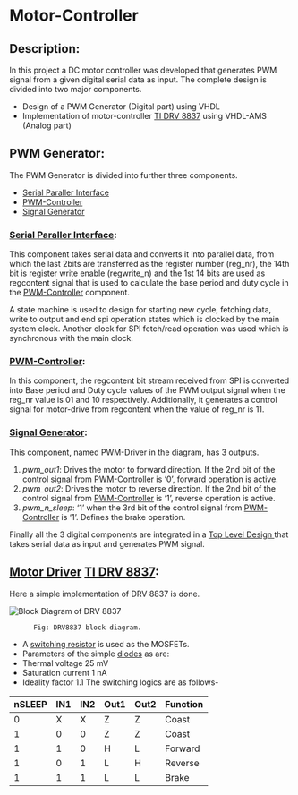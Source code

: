 # Motor-Controller
## Description:
In this project a DC motor controller was developed that generates PWM signal from a given digital serial data as input. The complete design is divided into two major components. 
* Design of a PWM Generator (Digital part) using VHDL
* Implementation of motor-controller [TI DRV 8837](https://www.ti.com/product/DRV8837) using VHDL-AMS (Analog part)

## PWM Generator: 

The PWM Generator is divided into further three components.
* [Serial Paraller Interface](https://github.com/sudipbarua/Motor-Controller/tree/master/PWM_Generator/Serial-Parallel-Interface)
* [PWM-Controller]( https://github.com/sudipbarua/Motor-Controller/tree/master/PWM_Generator/PWM-Controller)
* [Signal Generator](https://github.com/sudipbarua/Motor-Controller/tree/master/PWM_Generator/Signal-Generator)

###  [Serial Paraller Interface]( https://github.com/sudipbarua/Motor-Controller/blob/master/PWM_Generator/Serial-Parallel-Interface/spi.vhd):
This component takes serial data and converts it into parallel data, from which the last 2bits are transferred as the register number (reg_nr), the 14th bit is register write enable (regwrite_n) and the 1st 14 bits are used as regcontent signal that is used to calculate the base period and duty cycle in the [PWM-Controller]( https://github.com/sudipbarua/Motor-Controller/blob/master/PWM_Generator/PWM-Controller/pwm_controller.vhd) component. 

A state machine is used to design for starting new cycle, fetching data, write to output and end spi operation states which is clocked by the main system clock. Another clock for SPI fetch/read operation was used which is synchronous with the main clock. 
### [PWM-Controller]( https://github.com/sudipbarua/Motor-Controller/blob/master/PWM_Generator/PWM-Controller/pwm_controller.vhd): 
In this component, the regcontent bit stream received from SPI is converted into Base period and Duty cycle values of the PWM output signal when the reg_nr value is 01 and 10 respectively. Additionally, it generates a control signal for motor-drive from regcontent when the value of reg_nr is 11. 
### [Signal Generator](https://github.com/sudipbarua/Motor-Controller/blob/master/PWM_Generator/Signal-Generator/pwm_driver_v2-with-case.vhd): 
This component, named PWM-Driver in the diagram, has 3 outputs. 
1.	*pwm_out1*: Drives the motor to forward direction. If the 2nd bit of the control signal from [PWM-Controller]( https://github.com/sudipbarua/Motor-Controller/blob/master/PWM_Generator/PWM-Controller/pwm_controller.vhd) is ‘0’, forward operation is active. 
2.	*pwm_out2*: Drives the motor to reverse direction. If the 2nd bit of the control signal from [PWM-Controller]( https://github.com/sudipbarua/Motor-Controller/blob/master/PWM_Generator/PWM-Controller/pwm_controller.vhd) is ‘1’, reverse operation is active.
3.	*pwm_n_sleep*: ‘1’ when the 3rd bit of the control signal from [PWM-Controller]( https://github.com/sudipbarua/Motor-Controller/blob/master/PWM_Generator/PWM-Controller/pwm_controller.vhd) is ‘1’. Defines the brake operation. 

Finally all the 3 digital components are integrated in a [Top Level Design ](https://github.com/sudipbarua/Motor-Controller/blob/master/PWM_Generator/pwm_digital_top.vhd) that takes serial data as input and generates PWM signal. 

## [Motor Driver](https://github.com/sudipbarua/Motor-Controller/blob/master/Analog-Driver_TI-DRV-8837/motordriver.vhd) [TI DRV 8837](https://www.ti.com/product/DRV8837): 

Here a simple implementation of DRV 8837 is done.

![Block Diagram of DRV 8837](https://www.ti.com/ds_dgm/images/fbd_slvsba4e.gif)

          Fig: DRV8837 block diagram.

* A [switching resistor]( https://github.com/sudipbarua/Motor-Controller/blob/master/Analog-Driver_TI-DRV-8837/sw_resistor.vhd) is used as the MOSFETs. 
* Parameters of the simple [diodes]( https://github.com/sudipbarua/Motor-Controller/blob/master/Analog-Driver_TI-DRV-8837/diode.vhd) as are: 
* Thermal voltage 25 mV 
* Saturation current 1 nA 
* Ideality factor 1.1 
The switching logics are as follows-

| nSLEEP | IN1 | IN2 | Out1 | Out2 | Function |
|--------|-----|-----|------|------|----------|
|    0   |  X  |  X  |   Z  |  Z   |  Coast   |
|    1   |    0   |    0   |     Z     |     Z     |      Coast    |
|    1   |    1   |    0   |     H     |     L     | Forward |
|       1      |    0   |    1   |     L     |     H     | Reverse |
|       1      |    1   |    1   |     L     |     L     |   Brake   |
